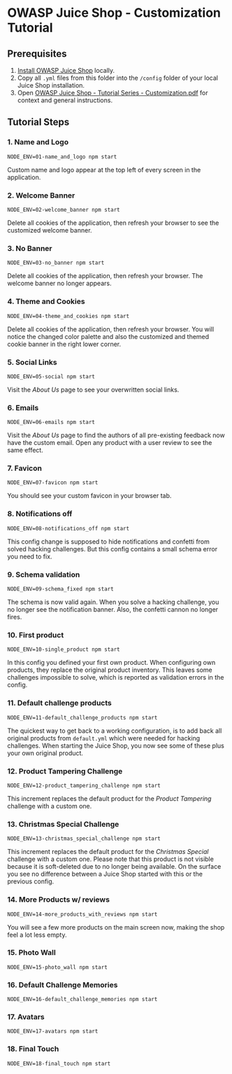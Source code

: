 # OWASP Juice Shop - Customization Tutorial

## Prerequisites

1. [Install OWASP Juice Shop](https://github.com/juice-shop/juice-shop#setup) locally. 
2. Copy all `.yml` files from this folder into the `/config` folder of your local Juice Shop installation.
3. Open [OWASP Juice Shop - Tutorial Series - Customization.pdf](OWASP%20Juice%20Shop%20-%20Tutorial%20Series%20-%20Customization.pdf) for context and general instructions.

## Tutorial Steps

### 1. Name and Logo
```
NODE_ENV=01-name_and_logo npm start
```
Custom name and logo appear at the top left of every screen in the application.

### 2. Welcome Banner 
```
NODE_ENV=02-welcome_banner npm start
```
Delete all cookies of the application, then refresh your browser to see the customized welcome banner. 

### 3. No Banner 
```
NODE_ENV=03-no_banner npm start
```
Delete all cookies of the application, then refresh your browser. The welcome banner no longer appears.

### 4. Theme and Cookies 
```
NODE_ENV=04-theme_and_cookies npm start
```
Delete all cookies of the application, then refresh your browser. You will notice the changed color palette and also the customized and themed cookie banner in the right lower corner.

### 5. Social Links
```
NODE_ENV=05-social npm start
```
Visit the _About Us_ page to see your overwritten social links.

### 6. Emails
```
NODE_ENV=06-emails npm start
```
Visit the _About Us_ page to find the authors of all pre-existing feedback now have the custom email. Open any product with a user review to see the same effect.

### 7. Favicon
```
NODE_ENV=07-favicon npm start
```
You should see your custom favicon in your browser tab.

### 8. Notifications off
```
NODE_ENV=08-notifications_off npm start
```
This config change is supposed to hide notifications and confetti from solved hacking challenges. But this config contains a small schema error you need to fix.

### 9. Schema validation
```
NODE_ENV=09-schema_fixed npm start
```
The schema is now valid again. When you solve a hacking challenge, you no longer see the notification banner. Also, the confetti cannon no longer fires.

### 10. First product
```
NODE_ENV=10-single_product npm start
```
In this config you defined your first own product. When configuring own products, they replace the original product inventory. This leaves some challenges impossible to solve, which is reported as validation errors in the config.

### 11. Default challenge products
```
NODE_ENV=11-default_challenge_products npm start
```
The quickest way to get back to a working configuration, is to add back all original products from `default.yml` which were needed for hacking challenges. When starting the Juice Shop, you now see some of these plus your own original product.

### 12. Product Tampering Challenge
```
NODE_ENV=12-product_tampering_challenge npm start
```
This increment replaces the default product for the _Product Tampering_ challenge with a custom one.

### 13. Christmas Special Challenge
```
NODE_ENV=13-christmas_special_challenge npm start
```
This increment replaces the default product for the _Christmas Special_ challenge with a custom one. Please note that this product is not visible because it is soft-deleted due to no longer being available. On the surface you see no difference between a Juice Shop started with this or the previous config. 

### 14. More Products w/ reviews
```
NODE_ENV=14-more_products_with_reviews npm start
```
You will see a few more products on the main screen now, making the shop feel a lot less empty. 

### 15. Photo Wall
```
NODE_ENV=15-photo_wall npm start
```

### 16. Default Challenge Memories
```
NODE_ENV=16-default_challenge_memories npm start
```

### 17. Avatars
```
NODE_ENV=17-avatars npm start
```

### 18. Final Touch
```
NODE_ENV=18-final_touch npm start
```
